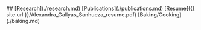 <br>
## [Research](./research.md)    [Publications](./publications.md)    [Resume]({{ site.url }}/Alexandra_Gallyas_Sanhueza_resume.pdf)    [Baking/Cooking](./baking.md)
